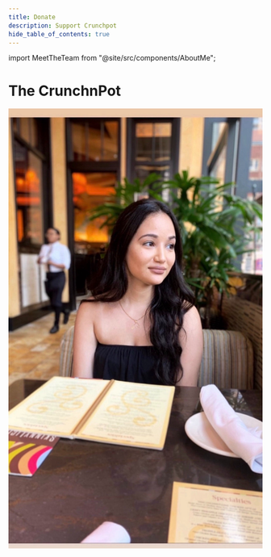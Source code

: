 ```yaml
---
title: Donate
description: Support Crunchpot
hide_table_of_contents: true
---
```


import MeetTheTeam from "@site/src/components/AboutMe";

# The CrunchnPot 
![cristy](./cristu.jpeg)


<AboutMe /> 